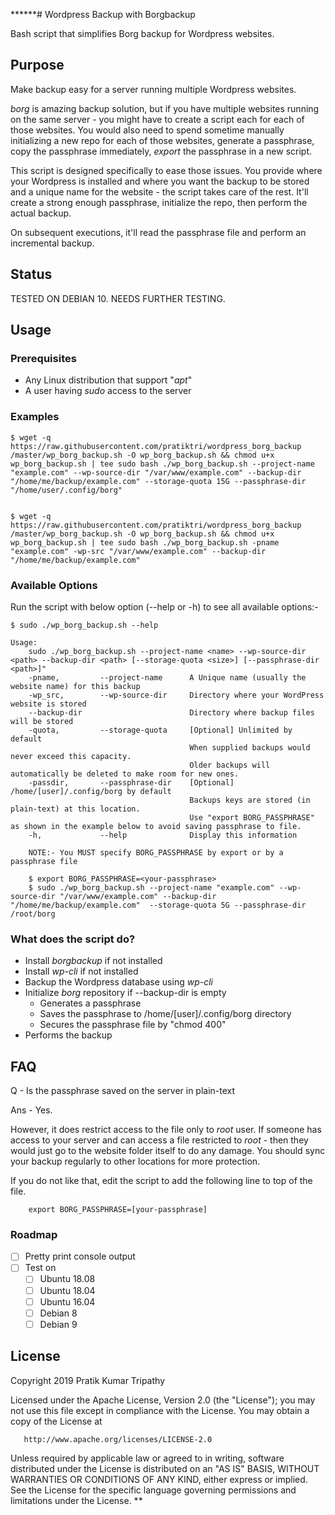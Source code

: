 ******# Wordpress Backup with Borgbackup

Bash script that simplifies Borg backup for Wordpress websites.

## Purpose
Make backup easy for a server running multiple Wordpress websites. 

_borg_ is amazing backup solution, but if you have multiple websites running on the same server - you might have to create a script each for each of those websites. You would also need to spend sometime manually initializing a new repo for each of those websites, generate a passphrase, copy the passphrase immediately, _export_ the passphrase in a new script.

This script is designed specifically to ease those issues. You provide where your Wordpress is installed and where you want the backup to be stored and a unique name for the website - the script takes care of the rest. It'll create a strong enough passphrase, initialize the repo, then perform the actual backup.

On subsequent executions, it'll read the passphrase file and perform an incremental backup.

## Status

TESTED ON DEBIAN 10.
NEEDS FURTHER TESTING.

## Usage

### Prerequisites
- Any Linux distribution that support "_apt_"
- A user having _sudo_ access to the server

### Examples

```console
$ wget -q https://raw.githubusercontent.com/pratiktri/wordpress_borg_backup
/master/wp_borg_backup.sh -O wp_borg_backup.sh && chmod u+x wp_borg_backup.sh | tee sudo bash ./wp_borg_backup.sh --project-name "example.com" --wp-source-dir "/var/www/example.com" --backup-dir "/home/me/backup/example.com" --storage-quota 15G --passphrase-dir "/home/user/.config/borg"


$ wget -q https://raw.githubusercontent.com/pratiktri/wordpress_borg_backup
/master/wp_borg_backup.sh -O wp_borg_backup.sh && chmod u+x wp_borg_backup.sh | tee sudo bash ./wp_borg_backup.sh -pname "example.com" -wp-src "/var/www/example.com" --backup-dir "/home/me/backup/example.com"
```

### Available Options

Run the script with below option (--help or -h) to see all available options:-

```console
$ sudo ./wp_borg_backup.sh --help

Usage:
    sudo ./wp_borg_backup.sh --project-name <name> --wp-source-dir <path> --backup-dir <path> [--storage-quota <size>] [--passphrase-dir <path>]"
    -pname,         --project-name      A Unique name (usually the website name) for this backup
    -wp_src,        --wp-source-dir     Directory where your WordPress website is stored
    --backup-dir                        Directory where backup files will be stored
    -quota,         --storage-quota     [Optional] Unlimited by default
                                        When supplied backups would never exceed this capacity. 
                                        Older backups will automatically be deleted to make room for new ones.
    -passdir,       --passphrase-dir    [Optional] /home/[user]/.config/borg by default
                                        Backups keys are stored (in plain-text) at this location.
                                        Use "export BORG_PASSPHRASE" as shown in the example below to avoid saving passphrase to file.
    -h,             --help              Display this information

    NOTE:- You MUST specify BORG_PASSPHRASE by export or by a passphrase file

    $ export BORG_PASSPHRASE=<your-passphrase>
    $ sudo ./wp_borg_backup.sh --project-name "example.com" --wp-source-dir "/var/www/example.com" --backup-dir "/home/me/backup/example.com"  --storage-quota 5G --passphrase-dir /root/borg
```

### What does the script do?

- Install _borgbackup_ if not installed
- Install _wp-cli_ if not installed
- Backup the Wordpress database using _wp-cli_ 
- Initialize _borg_ repository if --backup-dir is empty
  - Generates a passphrase
  - Saves the passphrase to /home/[user]/.config/borg directory
  - Secures the passphrase file by "chmod 400"
- Performs the backup

## FAQ
Q - Is the passphrase saved on the server in plain-text

Ans - Yes. 

However, it does restrict access to the file only to _root_ user. If someone has access to your server and can access a file restricted to _root_ - then they would just go to the website folder itself to do any damage. You should sync your backup regularly to other locations for more protection.
      
 If you do not like that, edit the script to add the following line to top of the file.

```
    export BORG_PASSPHRASE=[your-passphrase]
```


### Roadmap

-   [ ] Pretty print console output
-   [ ] Test on 
    -   [ ] Ubuntu 18.08
    -   [ ] Ubuntu 18.04
    -   [ ] Ubuntu 16.04
    -   [ ] Debian 8
    -   [ ] Debian 9

## License

Copyright 2019 Pratik Kumar Tripathy

Licensed under the Apache License, Version 2.0 (the "License");
you may not use this file except in compliance with the License.
You may obtain a copy of the License at

       http://www.apache.org/licenses/LICENSE-2.0

Unless required by applicable law or agreed to in writing, software
distributed under the License is distributed on an "AS IS" BASIS,
WITHOUT WARRANTIES OR CONDITIONS OF ANY KIND, either express or implied.
See the License for the specific language governing permissions and
limitations under the License.
**